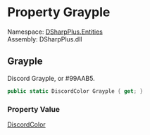 # Property Grayple

Namespace: [DSharpPlus.Entities](DSharpPlus.Entities.md)  
Assembly: DSharpPlus.dll

## <a id="DSharpPlus_Entities_DiscordColor_Grayple"></a>Grayple

Discord Grayple, or #99AAB5.

```csharp
public static DiscordColor Grayple { get; }
```

### Property Value

[DiscordColor](DSharpPlus.Entities.DiscordColor.md)

